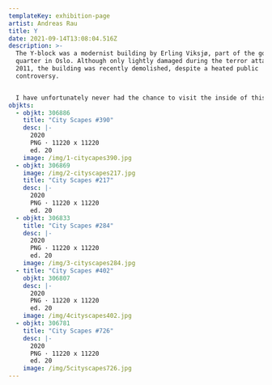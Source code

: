 ```yaml
---
templateKey: exhibition-page
artist: Andreas Rau
title: Y
date: 2021-09-14T13:08:04.516Z
description: >-
  The Y-block was a modernist building by Erling Viksjø, part of the government
  quarter in Oslo. Although only lightly damaged during the terror attack in
  2011, the building was recently demolished, despite a heated public
  controversy.


  I have unfortunately never had the chance to visit the inside of this magnificent synthesis of art and architecture. Thus, I can only imagine—and in my longing create my own interpretations: Inspired by its aesthetics, informed by Viksjø’s philosophy, immortalised on the blockchain.
objkts:
  - objkt: 306886
    title: "City Scapes #390"
    desc: |-
      2020
      PNG · 11220 x 11220
      ed. 20
    image: /img/1-citycapes390.jpg
  - objkt: 306869
    image: /img/2-cityscapes217.jpg
    title: "City Scapes #217"
    desc: |-
      2020
      PNG · 11220 x 11220
      ed. 20
  - objkt: 306833
    title: "City Scapes #284"
    desc: |-
      2020
      PNG · 11220 x 11220
      ed. 20
    image: /img/3-cityscapes284.jpg
  - title: "City Scapes #402"
    objkt: 306807
    desc: |-
      2020
      PNG · 11220 x 11220
      ed. 20
    image: /img/4cityscapes402.jpg
  - objkt: 306781
    title: "City Scapes #726"
    desc: |-
      2020
      PNG · 11220 x 11220
      ed. 20
    image: /img/5cityscapes726.jpg
---
```

